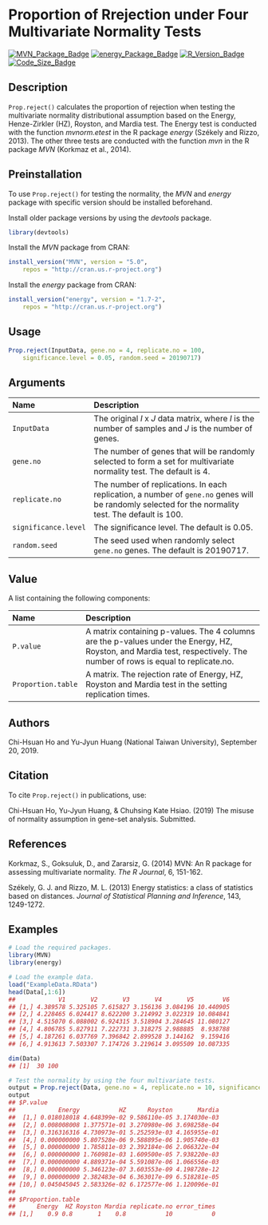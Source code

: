 # Proportion of Rrejection under Four Multivariate Normality Tests

[![MVN_Package_Badge](https://img.shields.io/badge/MVN-5.0-brightgreen.svg)](https://www.rdocumentation.org/packages/MVN/versions/5.1)  [![energy_Package_Badge](https://img.shields.io/badge/energy-1.7--2-brightgreen)](https://www.rdocumentation.org/packages/energy/versions/1.7-2) [![R_Version_Badge](https://img.shields.io/badge/R-3.4.3-orange)](https://cran.r-project.org/bin/windows/base/old/3.4.3/) [![Code_Size_Badge](https://img.shields.io/github/languages/code-size/r05849032/NTU_submit.paper.svg)](https://github.com/r05849032/NTU_submit.paper)

## Description
`Prop.reject()` calculates the proportion of rejection when testing the multivariate normality distributional assumption based on the Energy, Henze-Zirkler (HZ), Royston, and Mardia test. The Energy test is conducted with the function *mvnorm.etest* in the R package *energy* (Székely and Rizzo, 2013). The other three tests are conducted with the function *mvn* in the R package *MVN* (Korkmaz et al., 2014). 

## Preinstallation
To use `Prop.reject()` for testing the normality, the *MVN* and *energy* package with specific version should be installed beforehand.

Install older package versions by using the *devtools* package.
```r
library(devtools)
```
Install the *MVN* package from CRAN:
```r
install_version("MVN", version = "5.0", 
    repos = "http://cran.us.r-project.org")
```
Install the *energy* package from CRAN:
```r
install_version("energy", version = "1.7-2", 
    repos = "http://cran.us.r-project.org")
```

## Usage
```r
Prop.reject(InputData, gene.no = 4, replicate.no = 100, 
    significance.level = 0.05, random.seed = 20190717) 
```

## Arguments
| Name      | Description |
| :-------- | :---------- |
| `InputData` | The original *I* x *J* data matrix, where *I* is the number of samples and *J* is the number of genes. |
| `gene.no` | The number of genes that will be randomly selected to form a set  for multivariate normality test. The default is 4. |
| `replicate.no` | The number of replications. In each replication, a number of  `gene.no` genes will be randomly selected for the normality test. The default is 100. |
| `significance.level` | The significance level. The default is 0.05. |
| `random.seed` | The seed used when randomly select `gene.no` genes. The default  is 20190717. |


## Value
A list containing the following components:

| Name      | Description |
| :-------- | :---------- |
| `P.value` | A matrix containing p-values. The 4 columns are the p-values under the Energy, HZ, Royston, and Mardia test, respectively. The number of rows is equal to replicate.no. |
| `Proportion.table` | A matrix. The rejection rate of Energy, HZ, Royston and Mardia test in the setting replication times. |

## Authors
Chi-Hsuan Ho and Yu-Jyun Huang (National Taiwan University), September 20, 2019.

## Citation
To cite `Prop.reject()` in publications, use: 

Chi-Hsuan Ho, Yu-Jyun Huang, & Chuhsing Kate Hsiao. (2019) The misuse of normality assumption in gene-set analysis. Submitted.

## References
Korkmaz, S., Goksuluk, D., and Zararsiz, G. (2014) MVN: An R package for assessing multivariate normality. *The R Journal*, 6, 151-162. 

Székely, G. J. and Rizzo, M. L. (2013) Energy statistics: a class of statistics based on distances. *Journal of Statistical Planning and Inference*, 143, 1249-1272.

## Examples
```r
# Load the required packages.
library(MVN)
library(energy)

# Load the example data.
load("ExampleData.RData")
head(Data[,1:6])
##            V1       V2       V3       V4       V5        V6
## [1,] 4.389578 5.325105 7.615827 3.156136 3.084196 10.440905
## [2,] 4.228465 6.024417 8.622200 3.214992 3.022319 10.084841
## [3,] 4.515070 6.088002 6.924315 3.518904 3.284645 11.080127
## [4,] 4.806785 5.827911 7.222731 3.318275 2.988885  8.938788
## [5,] 4.187261 6.037769 7.396842 2.899528 3.144162  9.159416
## [6,] 4.913613 7.503307 7.174726 3.219614 3.095509 10.087335

dim(Data)
## [1]  30 100

# Test the normality by using the four multivariate tests.
output = Prop.reject(Data, gene.no = 4, replicate.no = 10, significance.level = 0.05)
output
## $P.value
##            Energy           HZ      Royston       Mardia
##  [1,] 0.018018018 4.648399e-02 9.586110e-05 3.174030e-03
##  [2,] 0.008008008 1.377571e-01 3.270980e-06 3.698258e-04
##  [3,] 0.316316316 4.730973e-01 5.252593e-03 4.165955e-01
##  [4,] 0.000000000 5.807528e-06 9.588895e-06 1.905740e-03
##  [5,] 0.000000000 1.785811e-03 2.392184e-06 2.066322e-04
##  [6,] 0.000000000 1.760981e-03 1.609500e-05 7.938220e-03
##  [7,] 0.000000000 4.889371e-04 5.591087e-06 1.066556e-03
##  [8,] 0.000000000 5.346123e-07 3.603553e-09 4.198728e-12
##  [9,] 0.000000000 2.382483e-04 6.363017e-09 6.518281e-05
## [10,] 0.045045045 2.583326e-02 6.172577e-06 1.120096e-01
## 
## $Proportion.table
##      Energy  HZ Royston Mardia replicate.no error_times
## [1,]    0.9 0.8       1    0.8           10           0

```
